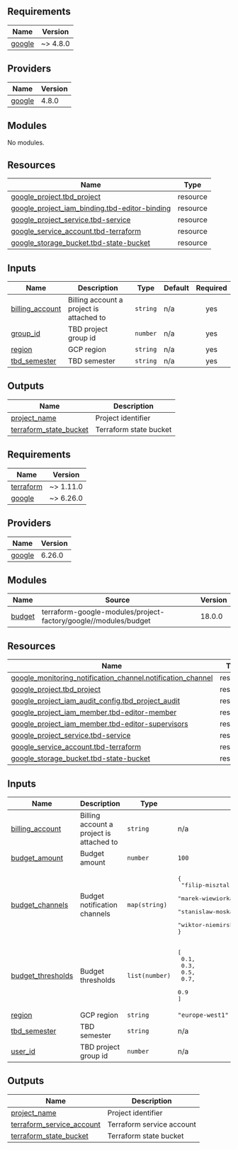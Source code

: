 ## Requirements

| Name | Version |
|------|---------|
| <a name="requirement_google"></a> [google](#requirement\_google) | ~> 4.8.0 |

## Providers

| Name | Version |
|------|---------|
| <a name="provider_google"></a> [google](#provider\_google) | 4.8.0 |

## Modules

No modules.

## Resources

| Name | Type |
|------|------|
| [google_project.tbd_project](https://registry.terraform.io/providers/hashicorp/google/latest/docs/resources/project) | resource |
| [google_project_iam_binding.tbd-editor-binding](https://registry.terraform.io/providers/hashicorp/google/latest/docs/resources/project_iam_binding) | resource |
| [google_project_service.tbd-service](https://registry.terraform.io/providers/hashicorp/google/latest/docs/resources/project_service) | resource |
| [google_service_account.tbd-terraform](https://registry.terraform.io/providers/hashicorp/google/latest/docs/resources/service_account) | resource |
| [google_storage_bucket.tbd-state-bucket](https://registry.terraform.io/providers/hashicorp/google/latest/docs/resources/storage_bucket) | resource |

## Inputs

| Name | Description | Type | Default | Required |
|------|-------------|------|---------|:--------:|
| <a name="input_billing_account"></a> [billing\_account](#input\_billing\_account) | Billing account a project is attached to | `string` | n/a | yes |
| <a name="input_group_id"></a> [group\_id](#input\_group\_id) | TBD project group id | `number` | n/a | yes |
| <a name="input_region"></a> [region](#input\_region) | GCP region | `string` | n/a | yes |
| <a name="input_tbd_semester"></a> [tbd\_semester](#input\_tbd\_semester) | TBD semester | `string` | n/a | yes |

## Outputs

| Name | Description |
|------|-------------|
| <a name="output_project_name"></a> [project\_name](#output\_project\_name) | Project identifier |
| <a name="output_terraform_state_bucket"></a> [terraform\_state\_bucket](#output\_terraform\_state\_bucket) | Terraform state bucket |
<!-- BEGINNING OF PRE-COMMIT-TERRAFORM DOCS HOOK -->
## Requirements

| Name | Version |
|------|---------|
| <a name="requirement_terraform"></a> [terraform](#requirement\_terraform) | ~> 1.11.0 |
| <a name="requirement_google"></a> [google](#requirement\_google) | ~> 6.26.0 |

## Providers

| Name | Version |
|------|---------|
| <a name="provider_google"></a> [google](#provider\_google) | 6.26.0 |

## Modules

| Name | Source | Version |
|------|--------|---------|
| <a name="module_budget"></a> [budget](#module\_budget) | terraform-google-modules/project-factory/google//modules/budget | 18.0.0 |

## Resources

| Name | Type |
|------|------|
| [google_monitoring_notification_channel.notification_channel](https://registry.terraform.io/providers/hashicorp/google/latest/docs/resources/monitoring_notification_channel) | resource |
| [google_project.tbd_project](https://registry.terraform.io/providers/hashicorp/google/latest/docs/resources/project) | resource |
| [google_project_iam_audit_config.tbd_project_audit](https://registry.terraform.io/providers/hashicorp/google/latest/docs/resources/project_iam_audit_config) | resource |
| [google_project_iam_member.tbd-editor-member](https://registry.terraform.io/providers/hashicorp/google/latest/docs/resources/project_iam_member) | resource |
| [google_project_iam_member.tbd-editor-supervisors](https://registry.terraform.io/providers/hashicorp/google/latest/docs/resources/project_iam_member) | resource |
| [google_project_service.tbd-service](https://registry.terraform.io/providers/hashicorp/google/latest/docs/resources/project_service) | resource |
| [google_service_account.tbd-terraform](https://registry.terraform.io/providers/hashicorp/google/latest/docs/resources/service_account) | resource |
| [google_storage_bucket.tbd-state-bucket](https://registry.terraform.io/providers/hashicorp/google/latest/docs/resources/storage_bucket) | resource |

## Inputs

| Name | Description | Type | Default | Required |
|------|-------------|------|---------|:--------:|
| <a name="input_billing_account"></a> [billing\_account](#input\_billing\_account) | Billing account a project is attached to | `string` | n/a | yes |
| <a name="input_budget_amount"></a> [budget\_amount](#input\_budget\_amount) | Budget amount | `number` | `100` | no |
| <a name="input_budget_channels"></a> [budget\_channels](#input\_budget\_channels) | Budget notification channels | `map(string)` | <pre>{<br/>  "filip-misztal": "filipowski149@gmail.com",<br/>  "marek-wiewiorka": "marek.wiewiorka@gmail.com",<br/>  "stanislaw-moska": "stas.moska21@gmail.com",<br/>  "wiktor-niemirski": "wiktorniemirski@gmail.com"<br/>}</pre> | no |
| <a name="input_budget_thresholds"></a> [budget\_thresholds](#input\_budget\_thresholds) | Budget thresholds | `list(number)` | <pre>[<br/>  0.1,<br/>  0.3,<br/>  0.5,<br/>  0.7,<br/>  0.9<br/>]</pre> | no |
| <a name="input_region"></a> [region](#input\_region) | GCP region | `string` | `"europe-west1"` | no |
| <a name="input_tbd_semester"></a> [tbd\_semester](#input\_tbd\_semester) | TBD semester | `string` | n/a | yes |
| <a name="input_user_id"></a> [user\_id](#input\_user\_id) | TBD project group id | `number` | n/a | yes |

## Outputs

| Name | Description |
|------|-------------|
| <a name="output_project_name"></a> [project\_name](#output\_project\_name) | Project identifier |
| <a name="output_terraform_service_account"></a> [terraform\_service\_account](#output\_terraform\_service\_account) | Terraform service account |
| <a name="output_terraform_state_bucket"></a> [terraform\_state\_bucket](#output\_terraform\_state\_bucket) | Terraform state bucket |
<!-- END OF PRE-COMMIT-TERRAFORM DOCS HOOK -->
